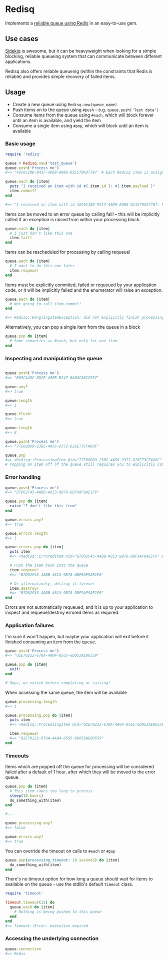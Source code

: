 # Redisq

Implements a [reliable queue using Redis](http://redis.io/commands/rpoplpush#pattern-reliable-queue)
in an easy-to-use gem.

## Use cases

[Sidekiq](http://www.sidekiq.org) is awesome, but it can be heavyweight when
looking for a simple blocking, reliable queueing system that can communicate
between different applications.

Redisq also offers reliable queueing (within the constraints that Redis is
reliable) and provides simple recovery of failed items.


## Usage

- Create a new queue using `Redisq.new(queue_name)`
- Push items on to the queue using `#push` - e.g. `queue.push('Test data')`
- Consume items from the queue using `#each`, which will block forever until an item is available, and yield the item
- Consume a single item using `#pop`, which will block until an item is available

### Basic usage 
```ruby
require 'redisq'

queue = Redisq.new('test_queue')
queue.push('Process me')
#=> '42C6C18D-9417-46D9-A086-D21579A37787' # Each Redisq item is assigned a UUID

queue.each do |item|
  puts "I received an item with id #{ item.id }: #{ item.payload }"
  item.commit!
end

#=> "I received an item with id 42C6C18D-9417-46D9-A086-D21579A37787: Process me"
```

Items can be moved to an error queue by calling fail! – this will be implicitly
called if an exception is raised from within your processing block.

```ruby
queue.each do |item|
  # I just don't like this one
  item.fail!
end
```

Items can be rescheduled for processing by calling requeue!

```ruby
queue.each do |item|
  # I want to do this one later
  item.requeue!
end
```

Items must be explicitly commited, failed or requeued by your application code,
or it will be implicitly failed and the enumerator will raise an exception.

```ruby
queue.each do |item|
  # Not going to call item.commit!
end

#=> Redisq::DanglingItemException: did not explicitly finish processing item 621379B5-D0E3-45A2-89D4-94E0BEFA7EFC
```

Alternatively, you can pop a single item from the queue in a block

```ruby
queue.pop do |item|
  # Same semantics as #each, but only for one item.
end
```

### Inspecting and manipulating the queue
```ruby

queue.push('Process me')
#=> "B09CA45C-8D2E-45EB-B247-6A63CA01C957"

queue.any?
#=> true

queue.length
#=> 1

queue.flush!
#=> true

queue.length
#=> 0

queue.push('Process me')
#=> "77E68B09-23BC-4A56-9372-D26E73CFAD0C"

queue.pop
#=> <Redisq::ProcessingItem @id="77E68B09-23BC-4A56-9372-D26E73CFAD0C" @queued_at=2015-06-06 15:57:00 UTC @processing_at=2015-06-06 15:56:00 UTC @payload="Process me">
# Popping an item off of the queue still requires you to explicitly commit/fail/requeue it! Otherwise, it'll be automatically errored.
```

### Error handling

```ruby
queue.push('Process me')
#=> "B7D02F45-4ABB-4813-9B78-DBF9AF9AE1F6"

queue.pop do |item|
  raise "I don't like this item"
end

queue.errors.any?
#=> true

queue.errors.length
#=> 1

queue.errors.pop do |item|
  puts item
  #=> <Redisq::ErroredItem @id="B7D02F45-4ABB-4813-9B78-DBF9AF9AE1F6" @queued_at=2015-06-06 15:55:00 UTC @errored_at=2015-06-06 15:56:00 UTC @payload="Process me" @last_error="I don't like this item">

  # Push the item back into the queue
  item.requeue!
  #=> "B7D02F45-4ABB-4813-9B78-DBF9AF9AE1F6"

  # Or alternatively, destroy it forever
  item.destroy!
  #=> "B7D02F45-4ABB-4813-9B78-DBF9AF9AE1F6"
end

```

Errors are not automatically requeued, and it is up to your application to
inspect and requeue/destroy errored items as required.

### Application failures

I'm sure it won't happen, but maybe your application will exit before it
finished consuming an item from the queue.

```ruby
queue.push('Process me')
#=> "02E70222-678A-4A04-8565-6D053AE06559"

queue.pop do |item|
  exit!
end

# Oops, we exited before completing or raising!
```

When accessing the same queue, the item will be available

```ruby
queue.processing.length
#=> 1

queue.processing.pop do |item|
  puts item
  #=> <Redisq::ProcessingItem @id="02E70222-678A-4A04-8565-6D053AE06559" @queued_at=2015-06-06 15:55:00 UTC @processing_at=2015-06-06 15:56:00 UTC @payload="Process me">

  item.requeue!
  #=> "02E70222-678A-4A04-8565-6D053AE06559"
end
```

### Timeouts

Items which are popped off the queue for processing will be considered failed
after a default of 1 hour, after which they will be moved to the error queue.

```ruby
queue.pop do |item|
  # This item takes too long to process
  sleep(10.hours)
  do_something_with(item)
end

#...

queue.processing.any?
#=> false

queue.errors.any?
#=> true

```

You can override the timeout on calls to `#each` or `#pop`

```ruby
queue.pop(processing_timeout: 10.seconds) do |item|
  do_something_with(item)
end
```

There's no timeout option for how long a queue should wait for items to available
on the queue - use the stdlib's default `Timeout` class.

```ruby
require 'timeout'

Timeout.timeout(15) do
  queue.each do |item|
    # Nothing is being pushed to this queue
  end
end
#=> Timeout::Error: execution expired
```

### Accessing the underlying connection

```ruby
queue.connection
#=> Redis
```
